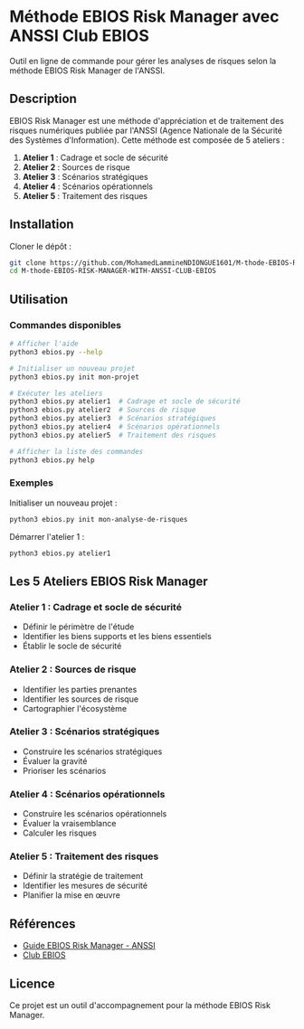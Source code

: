 # Méthode EBIOS Risk Manager avec ANSSI Club EBIOS

Outil en ligne de commande pour gérer les analyses de risques selon la méthode EBIOS Risk Manager de l'ANSSI.

## Description

EBIOS Risk Manager est une méthode d'appréciation et de traitement des risques numériques publiée par l'ANSSI (Agence Nationale de la Sécurité des Systèmes d'Information). Cette méthode est composée de 5 ateliers :

1. **Atelier 1** : Cadrage et socle de sécurité
2. **Atelier 2** : Sources de risque
3. **Atelier 3** : Scénarios stratégiques
4. **Atelier 4** : Scénarios opérationnels
5. **Atelier 5** : Traitement des risques

## Installation

Cloner le dépôt :
```bash
git clone https://github.com/MohamedLammineNDIONGUE1601/M-thode-EBIOS-RISK-MANAGER-WITH-ANSSI-CLUB-EBIOS.git
cd M-thode-EBIOS-RISK-MANAGER-WITH-ANSSI-CLUB-EBIOS
```

## Utilisation

### Commandes disponibles

```bash
# Afficher l'aide
python3 ebios.py --help

# Initialiser un nouveau projet
python3 ebios.py init mon-projet

# Exécuter les ateliers
python3 ebios.py atelier1  # Cadrage et socle de sécurité
python3 ebios.py atelier2  # Sources de risque
python3 ebios.py atelier3  # Scénarios stratégiques
python3 ebios.py atelier4  # Scénarios opérationnels
python3 ebios.py atelier5  # Traitement des risques

# Afficher la liste des commandes
python3 ebios.py help
```

### Exemples

Initialiser un nouveau projet :
```bash
python3 ebios.py init mon-analyse-de-risques
```

Démarrer l'atelier 1 :
```bash
python3 ebios.py atelier1
```

## Les 5 Ateliers EBIOS Risk Manager

### Atelier 1 : Cadrage et socle de sécurité
- Définir le périmètre de l'étude
- Identifier les biens supports et les biens essentiels
- Établir le socle de sécurité

### Atelier 2 : Sources de risque
- Identifier les parties prenantes
- Identifier les sources de risque
- Cartographier l'écosystème

### Atelier 3 : Scénarios stratégiques
- Construire les scénarios stratégiques
- Évaluer la gravité
- Prioriser les scénarios

### Atelier 4 : Scénarios opérationnels
- Construire les scénarios opérationnels
- Évaluer la vraisemblance
- Calculer les risques

### Atelier 5 : Traitement des risques
- Définir la stratégie de traitement
- Identifier les mesures de sécurité
- Planifier la mise en œuvre

## Références

- [Guide EBIOS Risk Manager - ANSSI](https://www.ssi.gouv.fr/guide/ebios-risk-manager-the-method/)
- [Club EBIOS](https://www.ssi.gouv.fr/actualite/club-ebios-rejoignez-la-communaute-des-utilisateurs-de-la-methode/)

## Licence

Ce projet est un outil d'accompagnement pour la méthode EBIOS Risk Manager.